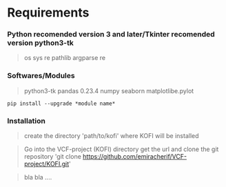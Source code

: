 # Requirements

### Python recomended version 3 and later/Tkinter recomended version python3-tk
> os
> sys
> re
> pathlib
> argparse
> re

### Softwares/Modules
> python3-tk
> pandas 0.23.4
> numpy
> seaborn
> matplotlibe.pylot

```
pip install --upgrade *module name*
```


### Installation 
> create the directory 'path/to/kofi' where KOFI will be installed

> Go into the VCF-project (KOFI) directory get the url and clone the git repository
 'git clone https://github.com/emiracherif/VCF-project/KOFI.git'

> bla bla ....
